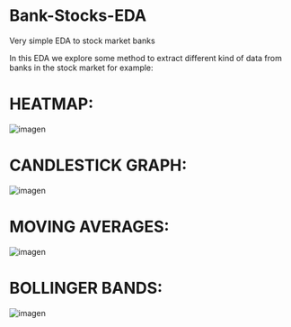 # Bank-Stocks-EDA
Very simple EDA to stock market banks

In this EDA we explore some method to extract different kind of data from banks in the stock market for example:

# HEATMAP:
![imagen](https://user-images.githubusercontent.com/90071480/169398730-a1703325-9dfc-4e15-a2e5-931edf92e3fb.png)

# CANDLESTICK GRAPH:
![imagen](https://user-images.githubusercontent.com/90071480/169398871-05636130-1af5-4f10-a4be-a7b2ae64058c.png)

# MOVING AVERAGES:
![imagen](https://user-images.githubusercontent.com/90071480/169398958-9c683e11-43cc-40ec-b674-6e1fbc4bfe58.png)

# BOLLINGER BANDS:
![imagen](https://user-images.githubusercontent.com/90071480/169399160-44b36b00-ca19-4851-ba28-eef0df492c67.png)

